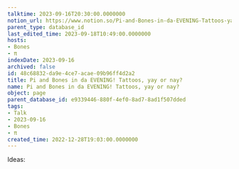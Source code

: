 ```yaml
---
talktime: 2023-09-16T20:30:00.0000000
notion_url: https://www.notion.so/Pi-and-Bones-in-da-EVENING-Tattoos-yay-or-nay-48c68832da9e4ce7acae09b96ff4d2a2
parent_type: database_id
last_edited_time: 2023-09-18T10:49:00.0000000
hosts:
- Bones
- π
indexDate: 2023-09-16
archived: false
id: 48c68832-da9e-4ce7-acae-09b96ff4d2a2
title: Pi and Bones in da EVENING! Tattoos, yay or nay?
name: Pi and Bones in da EVENING! Tattoos, yay or nay?
object: page
parent_database_id: e9339446-880f-4ef0-8ad7-8ad1f507dded
tags:
- Talk
- 2023-09-16
- Bones
- π
created_time: 2022-12-28T19:03:00.0000000
---
```


Ideas:
























